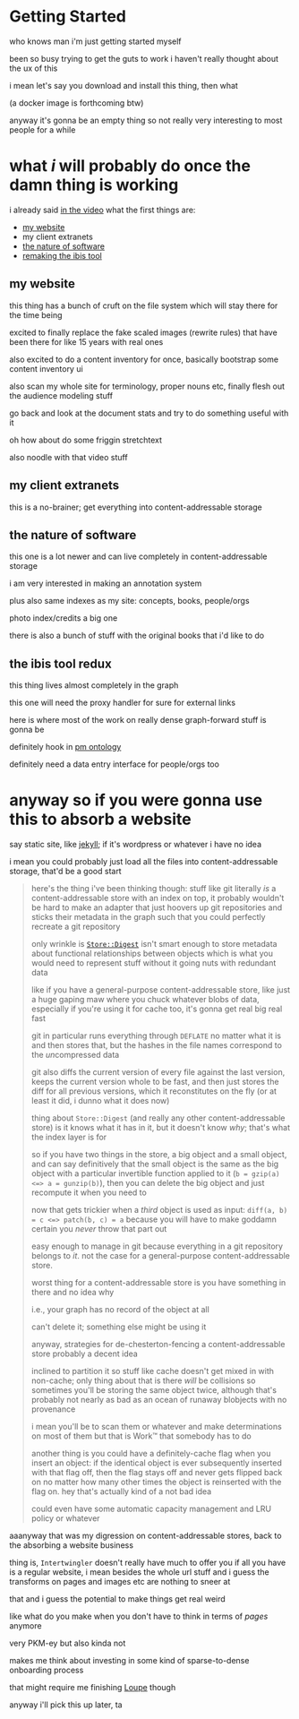# Getting Started

who knows man i'm just getting started myself

been so busy trying to get the guts to work i haven't really thought about the ux of this

i mean let's say you download and install this thing, then what

(a docker image is forthcoming btw)

anyway it's gonna be an empty thing so not really very interesting to most people for a while

# what _i_ will probably do once the damn thing is working

i already said [in the video](https://youtu.be/d5-lcvKfBM4) what the first things are:

* [my website](https://doriantaylor.com/)
* my client extranets
* [the nature of software](https://the.natureof/software/)
* [remaking the ibis tool](https://ibis.makethingsmakesense.com/)

## my website

this thing has a bunch of cruft on the file system which will stay there for the time being

excited to finally replace the fake scaled images (rewrite rules) that have been there for like 15 years with real ones

also excited to do a content inventory for once, basically bootstrap some content inventory ui

also scan my whole site for terminology, proper nouns etc, finally flesh out the audience modeling stuff

go back and look at the document stats and try to do something useful with it

oh how about do some friggin stretchtext

also noodle with that video stuff

## my client extranets

this is a no-brainer; get everything into content-addressable storage

## the nature of software

this one is a lot newer and can live completely in content-addressable storage

i am very interested in making an annotation system

plus also same indexes as my site: concepts, books, people/orgs

photo index/credits a big one

there is also a bunch of stuff with the original books that i'd like to do

## the ibis tool redux

this thing lives almost completely in the graph

this one will need the proxy handler for sure for external links

here is where most of the work on really dense graph-forward stuff is gonna be

definitely hook in [pm ontology](https://vocab.methodandstructure.com/process-model#)

definitely need a data entry interface for people/orgs too

# anyway so if you were gonna use this to absorb a website

say static site, like [jekyll](https://jekyllrb.com/); if it's wordpress or whatever i have no idea

i mean you could probably just load all the files into content-addressable storage, that'd be a good start

> here's the thing i've been thinking though: stuff like git literally *is* a content-addressable store with an index on top, it probably wouldn't be hard to make an adapter that just hoovers up git repositories and sticks their metadata in the graph such that you could perfectly recreate a git repository
>
> only wrinkle is [`Store::Digest`](https://github.com/doriantaylor/rb-store-digest) isn't smart enough to store metadata about functional relationships between objects which is what you would need to represent stuff without it going nuts with redundant data
>
> like if you have a general-purpose content-addressable store, like just a huge gaping maw where you chuck whatever blobs of data, especially if you're using it for cache too, it's gonna get real big real fast
>
> git in particular runs everything through `DEFLATE` no matter what it is and then stores that, but the hashes in the file names correspond to the *un*compressed data
>
> git also diffs the current version of every file against the last version, keeps the current version whole to be fast, and then just stores the diff for all previous versions, which it reconstitutes on the fly (or at least it did, i dunno what it does now)
>
> thing about `Store::Digest` (and really any other content-addressable store) is it knows what it has in it, but it doesn't know _why_; that's what the index layer is for
>
> so if you have two things in the store, a big object and a small object, and can say definitively that the small object is the same as the big object with a particular invertible function applied to it (`b = gzip(a) <=> a = gunzip(b)`), then you can delete the big object and just recompute it when you need to
>
> now that gets trickier when a _third_ object is used as input: `diff(a, b) = c <=> patch(b, c) = a` because you will have to make goddamn certain you _never_ throw that part out
>
> easy enough to manage in git because everything in a git repository belongs to _it_. not the case for a general-purpose content-addressable store.
>
> worst thing for a content-addressable store is you have something in there and no idea why
>
> i.e., your graph has no record of the object at all
>
> can't delete it; something else might be using it
>
> anyway, strategies for de-chesterton-fencing a content-addressable store probably a decent idea
>
> inclined to partition it so stuff like cache doesn't get mixed in with non-cache; only thing about that is there *will* be collisions so sometimes you'll be storing the same object twice, although that's probably not nearly as bad as an ocean of runaway blobjects with no provenance
>
> i mean you'll be to scan them or whatever and make determinations on most of them but that is Work™ that somebody has to do
>
> another thing is you could have a definitely-cache flag when you insert an object: if the identical object is ever subsequently inserted with that flag off, then the flag stays off and never gets flipped back on no matter how many other times the object is reinserted with the flag on. hey that's actually kind of a not bad idea
>
> could even have some automatic capacity management and LRU policy or whatever

aaanyway that was my digression on content-addressable stores, back to the absorbing a website business

thing is, `Intertwingler` doesn't really have much to offer you if all you have is a regular website, i mean besides the whole url stuff and i guess the transforms on pages and images etc are nothing to sneer at

that and i guess the potential to make things get real weird

like what do you make when you don't have to think in terms of _pages_ anymore

very PKM-ey but also kinda not

makes me think about investing in some kind of sparse-to-dense onboarding process

that might require me finishing [Loupe](https://vocab.methodandstructure.com/loupe#) though

anyway i'll pick this up later, ta
